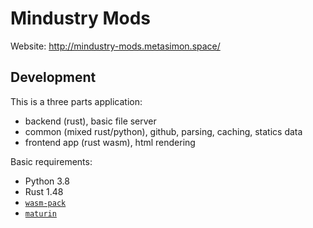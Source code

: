 # Mindustry Mods

Website: http://mindustry-mods.metasimon.space/

## Development

This is a three parts application:

- backend (rust), basic file server
- common (mixed rust/python), github, parsing, caching, statics data
- frontend app (rust wasm), html rendering

Basic requirements:

- Python 3.8
- Rust 1.48
- [`wasm-pack`](https://github.com/rustwasm/wasm-pack)
- [`maturin`](https://github.com/PyO3/maturin)

